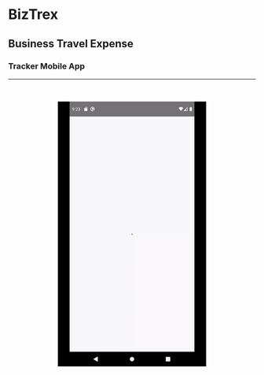 # BizTrex
## Business Travel Expense
### Tracker Mobile App

<hr>
<br />

<p align="center">
    <img src="screen.gif" alt="" width="60%" height="60%" />
<p />